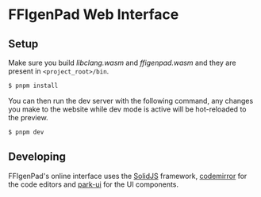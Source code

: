 # FFIgenPad Web Interface

## Setup

Make sure you build *libclang.wasm* and *ffigenpad.wasm* and they are present in `<project_root>/bin`.

```bash
$ pnpm install
```

You can then run the dev server with the following command, any changes you make to the website while dev mode is active will be hot-reloaded to the preview.

```bash
$ pnpm dev
```

## Developing

FFIgenPad's online interface uses the [SolidJS](https://www.solidjs.com/) framework, [codemirror](https://codemirror.net/) for the code editors and [park-ui](https://park-ui.com/) for the UI components.
